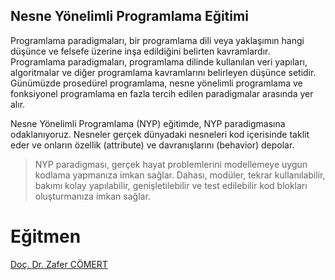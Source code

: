 ## Nesne Yönelimli Programlama Eğitimi

Programlama paradigmaları, bir programlama dili veya yaklaşımın hangi düşünce ve felsefe üzerine inşa edildiğini belirten kavramlardır. Programlama paradigmaları, programlama dilinde kullanılan veri yapıları, algoritmalar ve diğer programlama kavramlarını belirleyen düşünce setidir. Günümüzde prosedürel programlama, nesne yönelimli programlama ve fonksiyonel programlama en fazla tercih edilen paradigmalar arasında yer alır. 

Nesne Yönelimli Programlama (NYP) eğitimde, NYP paradigmasına odaklanıyoruz. Nesneler gerçek dünyadaki nesneleri kod içerisinde taklit eder ve onların özellik (attribute) ve davranışlarını (behavior) depolar.  

>NYP paradigması, gerçek hayat problemlerini modellemeye uygun kodlama yapmanıza imkan sağlar. Dahası, modüler, tekrar kullanılabilir, bakımı kolay yapılabilir, genişletilebilir ve test edilebilir kod blokları oluşturmanıza imkan sağlar.

# Eğitmen 
[Doç. Dr. Zafer CÖMERT](http://www.zafercomert.com/)
